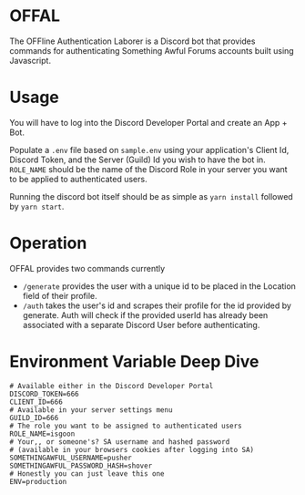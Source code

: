 # OFFAL
The OFFline Authentication Laborer is a Discord bot that provides commands for authenticating Something Awful Forums accounts built using Javascript.

# Usage
You will have to log into the Discord Developer Portal and create an App + Bot. 

Populate a `.env` file based on `sample.env` using your application's Client Id, Discord Token, and the Server (Guild) Id you wish to have the bot in. `ROLE_NAME` should be the name of the Discord Role in your server you want to be applied to authenticated users.

Running the discord bot itself should be as simple as `yarn install` followed by `yarn start`.

# Operation
OFFAL provides two commands currently
  - `/generate` provides the user with a unique id to be placed in the Location field of their profile.
  - `/auth` takes the user's id and scrapes their profile for the id provided by generate. Auth will check if the provided userId has already been associated with a separate Discord User before authenticating.

# Environment Variable Deep Dive
```
# Available either in the Discord Developer Portal 
DISCORD_TOKEN=666
CLIENT_ID=666
# Available in your server settings menu
GUILD_ID=666
# The role you want to be assigned to authenticated users
ROLE_NAME=isgoon
# Your,, or someone's? SA username and hashed password
# (available in your browsers cookies after logging into SA)
SOMETHINGAWFUL_USERNAME=pusher
SOMETHINGAWFUL_PASSWORD_HASH=shover
# Honestly you can just leave this one
ENV=production
```
